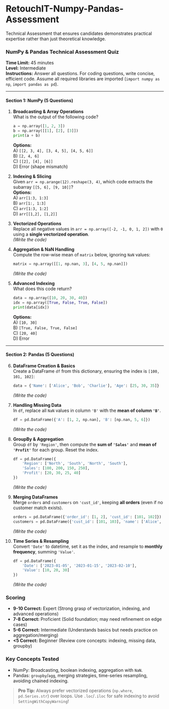 # RetouchIT-Numpy-Pandas-Assessment
Technical Assessment that ensures candidates demonstrates practical expertise rather than just theoretical knowledge.


### **NumPy & Pandas Technical Assessment Quiz**  
**Time Limit:** 45 minutes  
**Level:** Intermediate  
**Instructions:** Answer all questions. For coding questions, write concise, efficient code. Assume all required libraries are imported (`import numpy as np`, `import pandas as pd`).

---

#### **Section 1: NumPy (5 Questions)**

1. **Broadcasting & Array Operations**  
   What is the output of the following code?  
   ```python
   a = np.array([1, 2, 3])
   b = np.array([[1], [2], [3]])
   print(a + b)
   ```
   **Options:**  
   A) `[[2, 3, 4], [3, 4, 5], [4, 5, 6]]`  
   B) `[2, 4, 6]`  
   C) `[[2], [4], [6]]`  
   D) Error (shape mismatch)  

2. **Indexing & Slicing**  
   Given `arr = np.arange(12).reshape(3, 4)`, which code extracts the subarray `[[5, 6], [9, 10]]`?  
   **Options:**  
   A) `arr[1:3, 1:3]`  
   B) `arr[1:, 1:3]`  
   C) `arr[1:3, 1:2]`  
   D) `arr[[1,2], [1,2]]`  

3. **Vectorized Operations**  
   Replace all negative values in `arr = np.array([-2, -1, 0, 1, 2])` with `0` using a **single vectorized operation**.  
   *(Write the code)*  

4. **Aggregation & NaN Handling**  
   Compute the row-wise mean of `matrix` below, ignoring `NaN` values:  
   ```python
   matrix = np.array([[1, np.nan, 3], [4, 5, np.nan]])
   ```  
   *(Write the code)*  

5. **Advanced Indexing**  
   What does this code return?  
   ```python
   data = np.array([10, 20, 30, 40])
   idx = np.array([True, False, True, False])
   print(data[idx])
   ```  
   **Options:**  
   A) `[10, 30]`  
   B) `[True, False, True, False]`  
   C) `[20, 40]`  
   D) Error  

---

#### **Section 2: Pandas (5 Questions)**

6. **DataFrame Creation & Basics**  
   Create a DataFrame `df` from this dictionary, ensuring the index is `[100, 101, 102]`:  
   ```python
   data = {'Name': ['Alice', 'Bob', 'Charlie'], 'Age': [25, 30, 35]}
   ```  
   *(Write the code)*  

7. **Handling Missing Data**  
   In `df`, replace all `NaN` values in column `'B'` with the **mean of column `'B'`**.  
   ```python
   df = pd.DataFrame({'A': [1, 2, np.nan], 'B': [np.nan, 5, 6]})
   ```  
   *(Write the code)*  

8. **GroupBy & Aggregation**  
   Group `df` by `'Region'`, then compute the **sum of `'Sales'`** and **mean of `'Profit'`** for each group. Reset the index.  
   ```python
   df = pd.DataFrame({
       'Region': ['North', 'South', 'North', 'South'],
       'Sales': [100, 200, 150, 250],
       'Profit': [20, 30, 25, 40]
   })
   ```  
   *(Write the code)*  

9. **Merging DataFrames**  
   Merge `orders` and `customers` on `'cust_id'`, keeping **all orders** (even if no customer match exists).  
   ```python
   orders = pd.DataFrame({'order_id': [1, 2], 'cust_id': [101, 102]})
   customers = pd.DataFrame({'cust_id': [101, 103], 'name': ['Alice', 'Bob']})
   ```  
   *(Write the code)*  

10. **Time Series & Resampling**  
    Convert `'Date'` to datetime, set it as the index, and resample to **monthly frequency**, summing `'Value'`.  
    ```python
    df = pd.DataFrame({
        'Date': ['2023-01-05', '2023-01-15', '2023-02-10'],
        'Value': [10, 20, 30]
    })
    ```  
    *(Write the code)*  



### **Scoring**  
- **9-10 Correct:** Expert (Strong grasp of vectorization, indexing, and advanced operations)  
- **7-8 Correct:** Proficient (Solid foundation; may need refinement on edge cases)  
- **5-6 Correct:** Intermediate (Understands basics but needs practice on aggregation/merging)  
- **<5 Correct:** Beginner (Review core concepts: indexing, missing data, groupby)  

### **Key Concepts Tested**  
- NumPy: Broadcasting, boolean indexing, aggregation with `NaN`.  
- Pandas: `groupby`/`agg`, merging strategies, time-series resampling, avoiding chained indexing.  

>  **Pro Tip:** Always prefer vectorized operations (`np.where`, `pd.Series.str`) over loops. Use `.loc`/`.iloc` for safe indexing to avoid `SettingWithCopyWarning`!  

